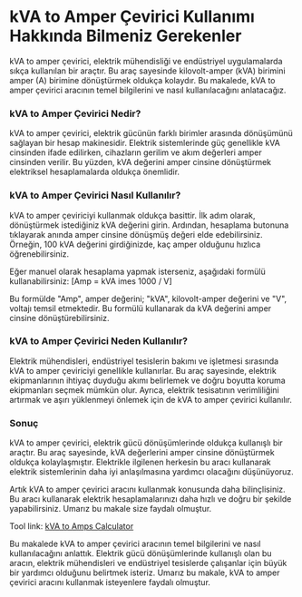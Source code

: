 kVA to Amper Çevirici Kullanımı Hakkında Bilmeniz Gerekenler
============================================================

kVA to amper çevirici, elektrik mühendisliği ve endüstriyel uygulamalarda sıkça kullanılan bir araçtır. Bu araç sayesinde kilovolt-amper (kVA) birimini amper (A) birimine dönüştürmek oldukça kolaydır. Bu makalede, kVA to amper çevirici aracının temel bilgilerini ve nasıl kullanılacağını anlatacağız.

### kVA to Amper Çevirici Nedir?

kVA to amper çevirici, elektrik gücünün farklı birimler arasında dönüşümünü sağlayan bir hesap makinesidir. Elektrik sistemlerinde güç genellikle kVA cinsinden ifade edilirken, cihazların gerilim ve akım değerleri amper cinsinden verilir. Bu yüzden, kVA değerini amper cinsine dönüştürmek elektriksel hesaplamalarda oldukça önemlidir.

### kVA to Amper Çevirici Nasıl Kullanılır?

kVA to amper çeviriciyi kullanmak oldukça basittir. İlk adım olarak, dönüştürmek istediğiniz kVA değerini girin. Ardından, hesaplama butonuna tıklayarak anında amper cinsine dönüşmüş değeri elde edebilirsiniz. Örneğin, 100 kVA değerini girdiğinizde, kaç amper olduğunu hızlıca öğrenebilirsiniz.

Eğer manuel olarak hesaplama yapmak isterseniz, aşağıdaki formülü kullanabilirsiniz: \[Amp = kVA imes 1000 / V\]

Bu formülde "Amp", amper değerini; "kVA", kilovolt-amper değerini ve "V", voltajı temsil etmektedir. Bu formülü kullanarak da kVA değerini amper cinsine dönüştürebilirsiniz.

### kVA to Amper Çevirici Neden Kullanılır?

Elektrik mühendisleri, endüstriyel tesislerin bakımı ve işletmesi sırasında kVA to amper çeviriciyi genellikle kullanırlar. Bu araç sayesinde, elektrik ekipmanlarının ihtiyaç duyduğu akımı belirlemek ve doğru boyutta koruma ekipmanları seçmek mümkün olur. Ayrıca, elektrik tesisatının verimliliğini artırmak ve aşırı yüklenmeyi önlemek için de kVA to amper çevirici kullanılır.

### Sonuç

kVA to amper çevirici, elektrik gücü dönüşümlerinde oldukça kullanışlı bir araçtır. Bu araç sayesinde, kVA değerlerini amper cinsine dönüştürmek oldukça kolaylaşmıştır. Elektrikle ilgilenen herkesin bu aracı kullanarak elektrik sistemlerinin daha iyi anlaşılmasına yardımcı olacağını düşünüyoruz.

Artık kVA to amper çevirici aracını kullanmak konusunda daha bilinçlisiniz. Bu aracı kullanarak elektrik hesaplamalarınızı daha hızlı ve doğru bir şekilde yapabilirsiniz. Umarız bu makale size faydalı olmuştur.

Tool link: [kVA to Amps Calculator](https://www.onlinecalculatorsfree.com/tr/tools/kva-to-amp-calculator.html)

Bu makalede kVA to amper çevirici aracının temel bilgilerini ve nasıl kullanılacağını anlattık. Elektrik gücü dönüşümlerinde kullanışlı olan bu aracın, elektrik mühendisleri ve endüstriyel tesislerde çalışanlar için büyük bir yardımcı olduğunu belirtmek isteriz. Umarız bu makale, kVA to amper çevirici aracını kullanmak isteyenlere faydalı olmuştur.